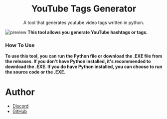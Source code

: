 <h1 align="center">YouTube Tags Generator</h1>
<p align="center">A tool that generates youtube video tags written in python.</p>

![preview](https://cdn.discordapp.com/attachments/944941820373270528/1063905765921914900/image.png)
**This tool allows you generate YouTube hashtags or tags.**
### How To Use
**To use this tool, you can run the Python file or download the .EXE file from the releases. If you don't have Python installed, it's recommended to download the .EXE. If you do have Python installed, you can choose to run the source code or the .EXE.**
# Author
- [Discord](https://discord.com/users/654374717804904459)
- [GitHub](https://github.com/Nicuse)
